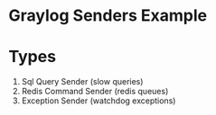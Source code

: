 # Graylog Senders Example

# Types
1. Sql Query Sender (slow queries)
2. Redis Command Sender (redis queues)
3. Exception Sender (watchdog exceptions)
